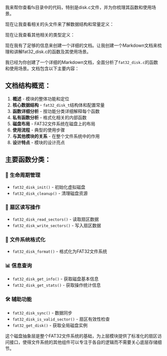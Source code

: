 我来帮你查看fs目录中的代码，特别是disk.c文件，并为你梳理其函数和使用场景。

现在让我查看相关的头文件来了解数据结构和常量定义：

现在让我查看其他相关的类型定义：

现在我有了足够的信息来创建一个详细的文档。让我创建一个Markdown文档来梳理和讲解fat32_disk.c的函数及其使用场景。

我已经为你创建了一个详细的Markdown文档，全面分析了`fat32_disk.c`的函数和使用场景。文档包含以下主要内容：

## 文档结构概览：

1. **概述** - 模块的整体功能和定位
2. **核心数据结构** - `fat32_disk_t`结构体和配置常量
3. **函数详细分析** - 按功能分类详细解释每个函数
4. **私有函数分析** - 格式化相关的内部函数
5. **磁盘布局** - FAT32文件系统在磁盘上的布局
6. **使用流程** - 典型的使用步骤
7. **与其他模块的关系** - 在整个文件系统中的作用
8. **设计特点** - 模块的设计亮点

## 主要函数分类：

### 🔧 **生命周期管理**
- `fat32_disk_init()` - 初始化虚拟磁盘
- `fat32_disk_cleanup()` - 清理磁盘资源

### 📖 **扇区读写操作** 
- `fat32_disk_read_sectors()` - 读取扇区数据
- `fat32_disk_write_sectors()` - 写入扇区数据

### 💾 **文件系统格式化**
- `fat32_disk_format()` - 格式化为FAT32文件系统

### 📊 **信息查询**
- `fat32_disk_get_info()` - 获取磁盘基本信息
- `fat32_disk_get_stats()` - 获取操作统计信息

### 🛠️ **辅助功能**
- `fat32_disk_sync()` - 数据同步
- `fat32_disk_is_valid_sector()` - 扇区有效性检查
- `fat32_get_disk()` - 获取全局磁盘实例

这个磁盘抽象层是整个FAT32文件系统的基础，为上层模块提供了标准化的扇区访问接口，使得文件系统的其他组件可以专注于各自的逻辑而不需要关心底层存储细节。
